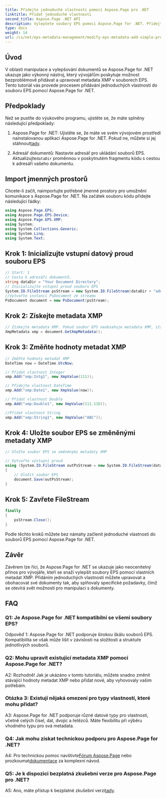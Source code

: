 ```yaml
---
title: Přidejte jednoduché vlastnosti pomocí Aspose.Page pro .NET
linktitle: Přidat jednoduché vlastnosti
second_title: Aspose.Page .NET API
description: Vylepšete soubory EPS pomocí Aspose.Page for .NET. Přidejte jednoduché vlastnosti bez námahy pro přizpůsobená metadata dokumentu.
type: docs
weight: 14
url: /cs/net/eps-metadata-management/modify-eps-metadata-add-simple-properties/
---
```

## Úvod

V oblasti manipulace a vylepšování dokumentů se Aspose.Page for .NET ukazuje jako výkonný nástroj, který vývojářům poskytuje možnost bezproblémově přidávat a upravovat metadata XMP v souborech EPS. Tento tutoriál vás provede procesem přidávání jednoduchých vlastností do souboru EPS pomocí Aspose.Page for .NET.

## Předpoklady

Než se pustíte do výukového programu, ujistěte se, že máte splněny následující předpoklady:

1.  Aspose.Page for .NET: Ujistěte se, že máte ve svém vývojovém prostředí nainstalovanou aplikaci Aspose.Page for .NET. Pokud ne, můžete si jej stáhnout[tady](https://releases.aspose.com/page/net/).

2.  Adresář dokumentů: Nastavte adresář pro ukládání souborů EPS. Aktualizujte`dataDir` proměnnou v poskytnutém fragmentu kódu s cestou k adresáři vašeho dokumentu.

## Import jmenných prostorů

Chcete-li začít, naimportujte potřebné jmenné prostory pro umožnění komunikace s Aspose.Page for .NET. Na začátek souboru kódu přidejte následující řádky:

```csharp
using Aspose.Page.EPS;
using Aspose.Page.EPS.Device;
using Aspose.Page.EPS.XMP;
using System;
using System.Collections.Generic;
using System.Linq;
using System.Text;
```

## Krok 1: Inicializujte vstupní datový proud souboru EPS

```csharp
// Start: 1
// Cesta k adresáři dokumentů.
string dataDir = "Your Document Directory";
// Inicializujte vstupní proud souboru EPS
System.IO.FileStream psStream = new System.IO.FileStream(dataDir + "add_simple_props_input.eps", System.IO.FileMode.Open, System.IO.FileAccess.Read);
//Vytvořte instanci PsDocument ze streamu
PsDocument document = new PsDocument(psStream);
```

## Krok 2: Získejte metadata XMP

```csharp
// Získejte metadata XMP. Pokud soubor EPS neobsahuje metadata XMP, získáme nový soubor vyplněný hodnotami z komentářů metadat PS (%%Creator, %%CreateDate, %%Title atd.)
XmpMetadata xmp = document.GetXmpMetadata();
```

## Krok 3: Změňte hodnoty metadat XMP

```csharp
// Změňte hodnoty metadat XMP
DateTime now = DateTime.UtcNow;

// Přidat vlastnost Integer
xmp.Add("xmp:Intg1", new XmpValue(111));

// Přidejte vlastnost DateTime
xmp.Add("xmp:Date1", new XmpValue(now));

// Přidat vlastnost Double
xmp.Add("xmp:Double1", new XmpValue(111.11D));

//Přidat vlastnost String
xmp.Add("xmp:String1", new XmpValue("ABC"));
```

## Krok 4: Uložte soubor EPS se změněnými metadaty XMP

```csharp
// Uložte soubor EPS se změněnými metadaty XMP

// Vytvořte výstupní proud
using (System.IO.FileStream outPsStream = new System.IO.FileStream(dataDir + "add_simple_props_output.eps", System.IO.FileMode.Create, System.IO.FileAccess.Write))
{
    // Uložit soubor EPS
    document.Save(outPsStream);
}
```

## Krok 5: Zavřete FileStream

```csharp
finally
{
    psStream.Close();
}
```

Podle těchto kroků můžete bez námahy začlenit jednoduché vlastnosti do souborů EPS pomocí Aspose.Page for .NET.

## Závěr

Závěrem lze říci, že Aspose.Page for .NET se ukazuje jako neocenitelný přínos pro vývojáře, kteří se snaží vylepšit soubory EPS pomocí vlastních metadat XMP. Přidáním jednoduchých vlastností můžete upravovat a obohacovat své dokumenty tak, aby splňovaly specifické požadavky, čímž se otevírá svět možností pro manipulaci s dokumenty.

## FAQ

### Q1: Je Aspose.Page for .NET kompatibilní se všemi soubory EPS?

Odpověď 1: Aspose.Page for .NET podporuje širokou škálu souborů EPS. Kompatibilita se však může lišit v závislosti na složitosti a struktuře jednotlivých souborů.

### Q2: Mohu upravit existující metadata XMP pomocí Aspose.Page for .NET?

A2: Rozhodně! Jak je ukázáno v tomto tutoriálu, můžete snadno změnit stávající hodnoty metadat XMP nebo přidat nové, aby vyhovovaly vašim potřebám.

### Otázka 3: Existují nějaká omezení pro typy vlastností, které mohu přidat?

A3: Aspose.Page for .NET podporuje různé datové typy pro vlastnosti, včetně celých čísel, dat, dvojic a řetězců. Máte flexibilitu při výběru vhodného typu pro svá metadata.

### Q4: Jak mohu získat technickou podporu pro Aspose.Page for .NET?

 A4: Pro technickou pomoc navštivte[Fórum Aspose.Page](https://forum.aspose.com/c/page/39) nebo prozkoumat[dokumentace](https://reference.aspose.com/page/net/) za komplexní návod.

### Q5: Je k dispozici bezplatná zkušební verze pro Aspose.Page pro .NET?

 A5: Ano, máte přístup k bezplatné zkušební verzi[tady](https://releases.aspose.com/).